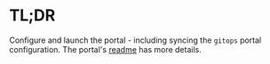 # TL;DR

Configure and launch the portal - including syncing the `gitops` portal configuration.  The portal's [readme](../kube/services/portal/README.md) has more details.
